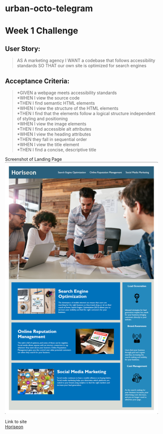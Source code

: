 # urban-octo-telegram
# Week 1 Challenge

## User Story:
> AS A marketing agency
>I WANT a codebase that follows accessibility standards
>SO THAT our own site is optimized for search engines

## Acceptance Criteria:
>*GIVEN a webpage meets accessibility standards  
*WHEN I view the source code  
*THEN I find semantic HTML elements  
*WHEN I view the structure of the HTML elements  
*THEN I find that the elements follow a logical structure independent of styling and positioning  
*WHEN I view the image elements  
*THEN I find accessible alt attributes  
*WHEN I view the heading attributes  
*THEN they fall in sequential order  
*WHEN I view the title element  
*THEN I find a concise, descriptive title  

Screenshot of Landing Page  
![alt tag](./assets/images/Screenshot%202022-03-05%20171836.png)

Link to site  
[Horiseon](https://bethanyjean.github.io/urban-octo-telegram/)



